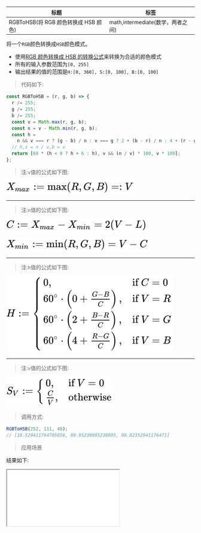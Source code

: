 | 标题                                 | 标签                              |
| ------------------------------------ | --------------------------------- |
| RGBToHSB(将 RGB 颜色转换成 HSB 颜色) | math,intermediate(数学，两者之间) |

将一个`RGB`颜色转换成`HSB`颜色模式。

- 使用[RGB 颜色转换成 HSB 的转换公式](https://en.wikipedia.org/wiki/HSL_and_HSV#From_RGB)来转换为合适的颜色模式
- 所有的输入参数范围为`[0, 255]`
- 输出结果的值的范围是`H:[0, 360], S:[0, 100], B:[0, 100]`

> 代码如下:

```js
const RGBToHSB = (r, g, b) => {
  r /= 255;
  g /= 255;
  b /= 255;
  const v = Math.max(r, g, b);
  const n = v - Math.min(r, g, b);
  const h =
    n && v === r ? (g - b) / n : v === g ? 2 + (b - r) / n : 4 + (r - g) / n;
  // h,s = n / v,b = v
  return [60 * (h < 0 ? h + 6 : h), v && (n / v) * 100, v * 100];
};
```

> 注:`v`值的公式如下图:

![v值](../../images/6.svg)

---

> 注:`n`值的公式如下图:

![n值](../../images/7.svg)

![n值](../../images/8.svg)

---

> 注:`h`值的公式如下图:

![h值](../../images/9.svg)

---

> 注:`v`值的公式如下图:

![v值](../../images/10.svg)

> 调用方式:

```js
RGBToHSB(252, 111, 48);
// [18.529411764705856, 80.95238095238095, 98.82352941176471]
```

> 应用场景

<div class="code-editor" data-url="codes/javascript/html/RGBToHSB.html" data-language="html"></div>

结果如下:

<iframe src="codes/javascript/html/RGBToHSB.html"></iframe>
